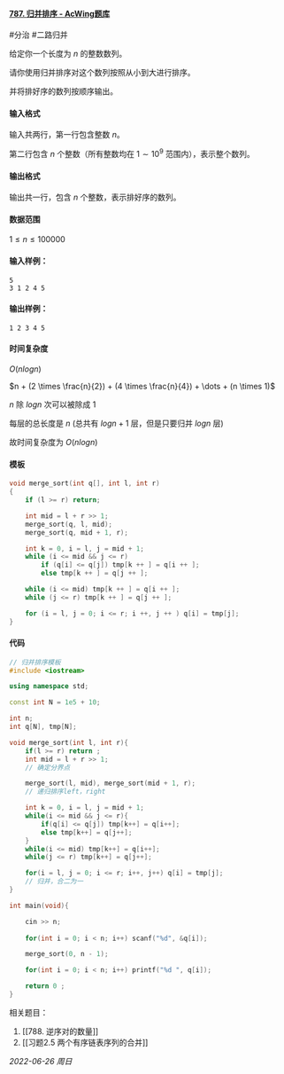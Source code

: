 #### [787. 归并排序 - AcWing题库](https://www.acwing.com/problem/content/789/)

#分治 #二路归并

给定你一个长度为 $n$ 的整数数列。

请你使用归并排序对这个数列按照从小到大进行排序。

并将排好序的数列按顺序输出。

#### 输入格式

输入共两行，第一行包含整数 $n$。

第二行包含 $n$ 个整数（所有整数均在 $1∼10^9$ 范围内），表示整个数列。

#### 输出格式

输出共一行，包含 $n$ 个整数，表示排好序的数列。

#### 数据范围

$1≤n≤100000$

#### 输入样例：

```in
5
3 1 2 4 5
```

#### 输出样例：

```out
1 2 3 4 5
```

#### 时间复杂度

$O(nlogn)$

$n + (2 \times \frac{n}{2}) + (4 \times \frac{n}{4}) + \dots + (n \times 1)$

$n$ 除 $logn$ 次可以被除成 $1$

每层的总长度是 $n$  (总共有 $logn + 1$ 层，但是只要归并 $logn$ 层)

故时间复杂度为 $O(nlogn)$

#### 模板

```cpp
void merge_sort(int q[], int l, int r)
{
    if (l >= r) return;

    int mid = l + r >> 1;
    merge_sort(q, l, mid);
    merge_sort(q, mid + 1, r);

    int k = 0, i = l, j = mid + 1;
    while (i <= mid && j <= r)
        if (q[i] <= q[j]) tmp[k ++ ] = q[i ++ ];
        else tmp[k ++ ] = q[j ++ ];

    while (i <= mid) tmp[k ++ ] = q[i ++ ];
    while (j <= r) tmp[k ++ ] = q[j ++ ];

    for (i = l, j = 0; i <= r; i ++, j ++ ) q[i] = tmp[j];
}
```

#### 代码

```cpp
// 归并排序模板
#include <iostream>

using namespace std;

const int N = 1e5 + 10;

int n;
int q[N], tmp[N];

void merge_sort(int l, int r){
    if(l >= r) return ;
    int mid = l + r >> 1;
    // 确定分界点

    merge_sort(l, mid), merge_sort(mid + 1, r);
    // 递归排序left，right

    int k = 0, i = l, j = mid + 1;
    while(i <= mid && j <= r){
        if(q[i] <= q[j]) tmp[k++] = q[i++];
        else tmp[k++] = q[j++]; 
    }
    while(i <= mid) tmp[k++] = q[i++];
    while(j <= r) tmp[k++] = q[j++];

    for(i = l, j = 0; i <= r; i++, j++) q[i] = tmp[j];
    // 归并，合二为一  
}

int main(void){

    cin >> n;
    
    for(int i = 0; i < n; i++) scanf("%d", &q[i]);

    merge_sort(0, n - 1);

    for(int i = 0; i < n; i++) printf("%d ", q[i]);

    return 0 ;
}
```

相关题目：
1. [[788. 逆序对的数量]]
2. [[习题2.5 两个有序链表序列的合并]]

*2022-06-26 周日*